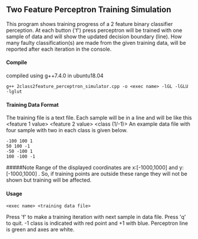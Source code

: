 ## Two Feature Perceptron Training Simulation

This program shows training progress of a 2 feature binary classifier perception. At each button ('f') press perceptron will be trained with one sample of data and will show the updated decision boundary (line). How many faulty classification(s) are made from the given training data, will be reported after each iteration in the console. 

#### Compile

compiled using g++7.4.0 in ubuntu18.04
```
g++ 2class2feature_perceptron_simulator.cpp -o <exec name> -lGL -lGLU -lglut
```

#### Training Data Format

The training file is a text file. Each sample will be in a line and will be like this <feature 1 value> <feature 2 value> <class (1/-1)>
An example data file with four sample with two in each class is given below.

```
-100 100 1
50 100 -1
-50 -100 1
100 -100 -1
```

#####Note
Range of the displayed coordinates are x:[-1000,1000] and y:[-1000,1000] . So, if training points are outside these range they will not be shown but training will be affected.

#### Usage

```
<exec name> <training data file>
```

Press 'f' to make a training iteration with next sample in data file. Press 'q' to quit. -1 class is indicated with red point and +1 with blue. Perceptron line is green and axes are white.

